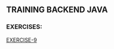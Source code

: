## TRAINING BACKEND JAVA
### EXERCISES:
[EXERCISE-9](https://gitlab.bosonit.com/-/ide/project/santiago.ferreira/training-java/tree/main/-/training-java-index/README.md#exe-9)

